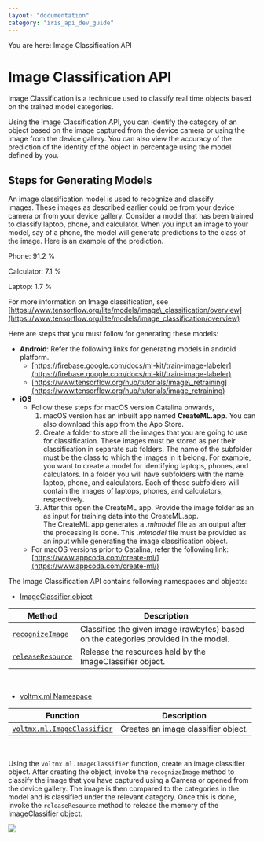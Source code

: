 ```yaml
---
layout: "documentation"
category: "iris_api_dev_guide"
---
```

                            

You are here: Image Classification API

Image Classification API
========================

Image Classification is a technique used to classify real time objects based on the trained model categories.

Using the Image Classification API, you can identify the category of an object based on the image captured from the device camera or using the image from the device gallery. You can also view the accuracy of the prediction of the identity of the object in percentage using the model defined by you.

Steps for Generating Models
---------------------------

An image classification model is used to recognize and classify images. These images as described earlier could be from your device camera or from your device gallery. Consider a model that has been trained to classify laptop, phone, and calculator. When you input an image to your model, say of a phone, the model will generate predictions to the class of the image. Here is an example of the prediction.

Phone: 91.2 %

Calculator: 7.1 %

Laptop: 1.7 %

For more information on Image classification, see [https://www.tensorflow.org/lite/models/image\_classification/overview](https://www.tensorflow.org/lite/models/image_classification/overview)

Here are steps that you must follow for generating these models:

*   **Android**: Refer the following links for generating models in android platform.
    *   [https://firebase.google.com/docs/ml-kit/train-image-labeler](https://firebase.google.com/docs/ml-kit/train-image-labeler)
    *   [https://www.tensorflow.org/hub/tutorials/image\_retraining](https://www.tensorflow.org/hub/tutorials/image_retraining)
*   **iOS**
    *   Follow these steps for macOS version Catalina onwards,
        1.  macOS version has an inbuilt app named **CreateML.app**. You can also download this app from the App Store.
        2.  Create a folder to store all the images that you are going to use for classification. These images must be stored as per their classification in separate sub folders. The name of the subfolder must be the class to which the images in it belong. For example, you want to create a model for identifying laptops, phones, and calculators. In a folder you will have subfolders with the name laptop, phone, and calculators. Each of these subfolders will contain the images of laptops, phones, and calculators, respectively.
        3.  After this open the CreateML app. Provide the image folder as an as input for training data into the CreateML.app.  
            The CreateML app generates a _.mlmodel_ file as an output after the processing is done. This _.mlmodel_ file must be provided as an input while generating the image classification object.
    *   For macOS versions prior to Catalina, refer the following link: [https://www.appcoda.com/create-ml/](https://www.appcoda.com/create-ml/)

The Image Classification API contains following namespaces and objects:

*   [ImageClassifier object](imageclassifier_object.html#imageclassifier-object)

| Method | Description |
| --- | --- |
| [`recognizeImage`](imageclassifier_object.html#recognizeImage) | Classifies the given image (rawbytes) based on the categories provided in the model. |
| [`releaseResource`](imageclassifier_object.html#releaseResource) | Release the resources held by the ImageClassifier object. |

 

*   [voltmx.ml Namespace](voltmx.ml_namespace_functions.html#volt-mx-ml-namespace)

| Function | Description |
| --- | --- |
| [`voltmx.ml.ImageClassifier`](voltmx.ml_namespace_functions.html#ImageClassifier) | Creates an image classifier object. |

 

Using the `voltmx.ml.ImageClassifier` function, create an image classifier object. After creating the object, invoke the `recognizeImage` method to classify the image that you have captured using a Camera or opened from the device gallery. The image is then compared to the categories in the model and is classified under the relevant category. Once this is done, invoke the `releaseResource` method to release the memory of the ImageClassifier object.

![](resources/prettify/onload.png)
